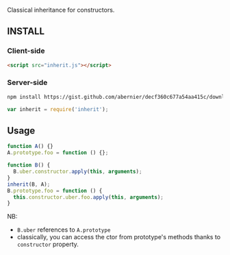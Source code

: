 Classical inheritance for constructors.

## INSTALL

### Client-side

```html
<script src="inherit.js"></script>
```

### Server-side

```sh
npm install https://gist.github.com/abernier/decf360c677a54aa415c/download
```

```js
var inherit = require('inherit');
```

## Usage

```js
function A() {}
A.prototype.foo = function () {};

function B() {
  B.uber.constructor.apply(this, arguments);
}
inherit(B, A);
B.prototype.foo = function () {
  this.constructor.uber.foo.apply(this, arguments);
}
```

NB:
 - `B.uber` references to `A.prototype`
 - classically, you can access the ctor from prototype's methods thanks to `constructor` property.